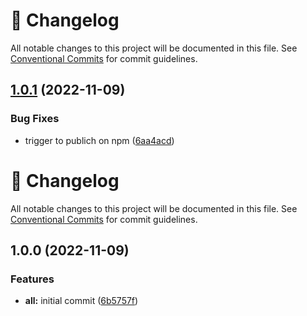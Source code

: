 <!-- markdownlint-disable --><!-- textlint-disable -->

# 📓 Changelog

All notable changes to this project will be documented in this file. See
[Conventional Commits](https://conventionalcommits.org) for commit guidelines.

## [1.0.1](https://github.com/DmytroMysak/semantic-release-config/compare/v1.0.0...v1.0.1) (2022-11-09)

### Bug Fixes

- trigger to publich on npm ([6aa4acd](https://github.com/DmytroMysak/semantic-release-config/commit/6aa4acd9a09b0fc54e56036dd6aaef4cacb67c36))

<!-- markdownlint-disable --><!-- textlint-disable -->

# 📓 Changelog

All notable changes to this project will be documented in this file. See
[Conventional Commits](https://conventionalcommits.org) for commit guidelines.

## 1.0.0 (2022-11-09)

### Features

- **all:** initial commit ([6b5757f](https://github.com/DmytroMysak/semantic-release-config/commit/6b5757fb935e3c61f44afa1d65e2fbc0862dbf7d))
